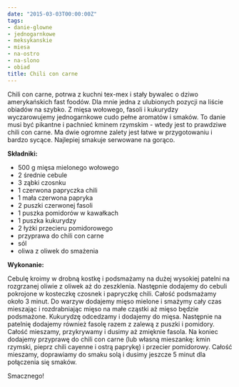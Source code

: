 ```yaml
---
date: "2015-03-03T00:00:00Z"
tags:
- danie-glowne
- jednogarnkowe
- meksykanskie
- miesa
- na-ostro
- na-slono
- obiad
title: Chili con carne
---
```

Chili con carne, potrwa z kuchni tex-mex i stały bywalec o dziwo amerykańskich fast foodów. Dla mnie jedna z ulubionych pozycji na liście obiadów na szybko. Z mięsa wołowego, fasoli i kukurydzy wyczarowujemy jednogarnkowe cudo pełne aromatów i smaków. To danie musi być pikantne i pachnieć kminem rzymskim - wtedy jest to prawdziwe chili con carne. Ma dwie ogromne zalety jest łatwe w przygotowaniu i bardzo sycące. Najlepiej smakuje serwowane na gorąco.

**Składniki:**
* 500 g mięsa mielonego wołowego
* 2 średnie cebule
* 3 ząbki czosnku
* 1 czerwona papryczka chili
* 1 mała czerwona papryka
* 2 puszki czerwonej fasoli
* 1 puszka pomidorów w kawałkach
* 1 puszka kukurydzy
* 2 łyżki przecieru pomidorowego
* przyprawa do chili con carne
* sól
* oliwa z oliwek do smażenia


**Wykonanie:**

Cebulę kroimy w drobną kostkę i podsmażamy na dużej wysokiej patelni na rozgrzanej oliwie z oliwek aż do zeszklenia. Następnie dodajemy do cebuli pokrojone w kosteczkę czosnek i papryczkę chili. Całość podsmażamy około 3 minut. Do warzyw dodajemy mięso mielone i smażymy cały czas mieszając i rozdrabniając mięso na małe cząstki aż mięso będzie podsmażone. Kukurydzę odcedzamy i dodajemy do mięsa. Następnie na patelnię dodajemy również fasolę razem z zalewą z puszki i pomidory. Całość mieszamy, przykrywamy i dusimy aż zmięknie fasola. Na koniec dodajemy przyprawę do chili con carne (lub własną mieszankę: kmin rzymski, pieprz chili cayenne i ostrą paprykę) i przecier pomidorowy. Całość mieszamy, doprawiamy do smaku solą i dusimy jeszcze 5 minut dla połączenia się smaków.

Smacznego!
    